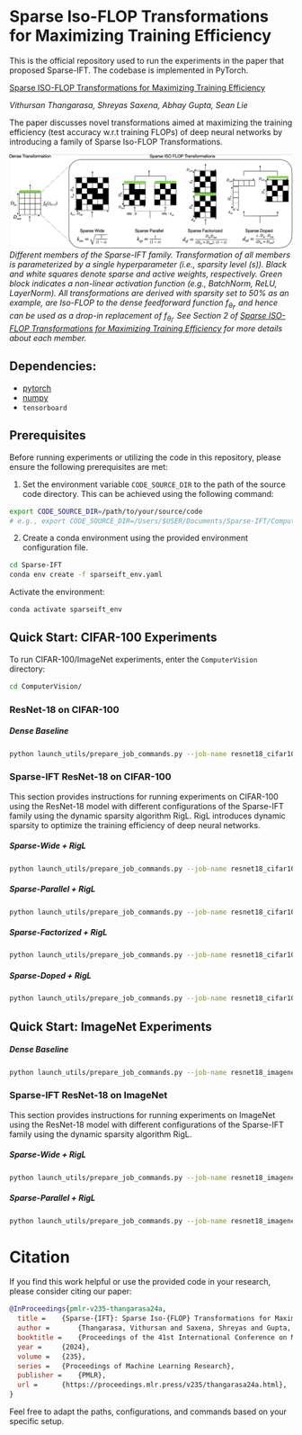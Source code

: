 # Sparse Iso-FLOP Transformations for Maximizing Training Efficiency

This is the official repository used to run the experiments in the paper that proposed Sparse-IFT. The codebase is implemented in PyTorch.

[Sparse ISO-FLOP Transformations for Maximizing Training Efficiency](https://openreview.net/pdf?id=iP4WcJ4EX0)

*Vithursan Thangarasa, Shreyas Saxena, Abhay Gupta, Sean Lie*

The paper discusses novel transformations aimed at maximizing the training efficiency (test accuracy w.r.t training FLOPs) of deep neural networks by introducing a family of Sparse Iso-FLOP Transformations.

![alt attribute goes here!](/assets/sparse_ift_family.png)
*Different members of the Sparse-IFT family. Transformation of all members is parameterized by a single hyperparameter (i.e., sparsity level ($s$)). Black and white squares denote sparse and active weights, respectively. Green block indicates a non-linear activation function (e.g., BatchNorm, ReLU, LayerNorm). All transformations are derived with sparsity set to 50% as an example, are Iso-FLOP to the dense feedforward function $f_{θ_l}$, and hence can be used as a drop-in replacement of $f_{θ_l}$. See Section 2 of [Sparse ISO-FLOP Transformations for Maximizing Training Efficiency](https://proceedings.mlr.press/v235/thangarasa24a.html) for more details about each member.*

## Dependencies:

- [pytorch](https://pytorch.org) 
- [numpy](https://numpy.org/install/)
-  `tensorboard`

## Prerequisites 
Before running experiments or utilizing the code in this repository, please ensure the following prerequisites are met:

1. Set the environment variable `CODE_SOURCE_DIR` to the path of the source code
directory. This can be achieved using the following command:
```bash
export CODE_SOURCE_DIR=/path/to/your/source/code
# e.g., export CODE_SOURCE_DIR=/Users/$USER/Documents/Sparse-IFT/ComputerVision
```

2. Create a conda environment using the provided
   environment configuration file.

```bash
cd Sparse-IFT
conda env create -f sparseift_env.yaml
```

Activate the environment:
```bash
conda activate sparseift_env
```

## Quick Start: CIFAR-100 Experiments

To run CIFAR-100/ImageNet experiments, enter the `ComputerVision` directory:
```bash
cd ComputerVision/
```

### ResNet-18 on CIFAR-100

##### Dense Baseline

```bash
python launch_utils/prepare_job_commands.py --job-name resnet18_cifar100_dense_baseline --base-dir /path/to/experiment/directory/ --base-cfg CIFAR/configs/resnet18/base.yaml --exp-cfg CIFAR/configs/resnet18/dense_baseline.yaml --run-cifar
```

### Sparse-IFT ResNet-18 on CIFAR-100

This section provides instructions for running experiments on CIFAR-100 using the ResNet-18 model with different configurations of the Sparse-IFT family using the dynamic sparsity algorithm RigL. RigL introduces dynamic sparsity to optimize the training efficiency of deep neural networks.

##### Sparse-Wide + RigL
```bash
python launch_utils/prepare_job_commands.py --job-name resnet18_cifar100_sparsewide --base-dir /path/to/experiment/directory/ --base-cfg CIFAR/configs/resnet18/base.yaml --exp-cfg CIFAR/configs/resnet18/sparseift/sparsewide_rigl.yaml --run-cifar
```

##### Sparse-Parallel + RigL
```bash
python launch_utils/prepare_job_commands.py --job-name resnet18_cifar100_sparseparallel --base-dir /path/to/experiment/directory/ --base-cfg CIFAR/configs/resnet18/base.yaml --exp-cfg CIFAR/configs/resnet18/sparseift/sparseparallel_rigl.yaml --run-cifar
```

##### Sparse-Factorized + RigL
```bash
python launch_utils/prepare_job_commands.py --job-name resnet18_cifar100_sparsedoped --base-dir /path/to/experiment/directory/ --base-cfg CIFAR/configs/resnet18/base.yaml --exp-cfg CIFAR/configs/resnet18/sparseift/sparsedoped_rigl.yaml --run-cifar
```

##### Sparse-Doped + RigL
```bash
python launch_utils/prepare_job_commands.py --job-name resnet18_cifar100_sparsefactorized --base-dir /path/to/experiment/directory/ --base-cfg CIFAR/configs/resnet18/base.yaml --exp-cfg CIFAR/configs/resnet18/sparseift/sparsefactorized_rigl.yaml --run-cifar
```

## Quick Start: ImageNet Experiments

##### Dense Baseline

```bash
python launch_utils/prepare_job_commands.py --job-name resnet18_imagenet_dense_baseline --base-dir /path/to/experiment/directory/ --base-cfg ImageNet/configs/resnet18/base.yaml --exp-cfg ImageNet/configs/resnet18/dense_baseline.yaml 
```

### Sparse-IFT ResNet-18 on ImageNet
This section provides instructions for running experiments on ImageNet using the ResNet-18 model with different configurations of the Sparse-IFT family using the dynamic sparsity algorithm RigL.

##### Sparse-Wide + RigL
```bash
python launch_utils/prepare_job_commands.py --job-name resnet18_imagenet_sparsewide --base-dir /path/to/experiment/directory/ --base-cfg ImageNet/configs/resnet18/base.yaml --exp-cfg ImageNet/configs/resnet18/sparseift/sparsewide_rigl.yaml 
```

##### Sparse-Parallel + RigL
```bash
python launch_utils/prepare_job_commands.py --job-name resnet18_imagenet_sparseparallel --base-dir /path/to/experiment/directory/ --base-cfg ImageNet/configs/resnet18/base.yaml --exp-cfg ImageNet/configs/resnet18/sparseift/sparseparallel_rigl.yaml 
```

# Citation
If you find this work helpful or use the provided code in your research, please
consider citing our paper:

```bibtex
@InProceedings{pmlr-v235-thangarasa24a,
  title = 	 {Sparse-{IFT}: Sparse Iso-{FLOP} Transformations for Maximizing Training Efficiency},
  author =       {Thangarasa, Vithursan and Saxena, Shreyas and Gupta, Abhay and Lie, Sean},
  booktitle = 	 {Proceedings of the 41st International Conference on Machine Learning},
  year = 	 {2024},
  volume = 	 {235},
  series = 	 {Proceedings of Machine Learning Research},
  publisher =    {PMLR},
  url = 	 {https://proceedings.mlr.press/v235/thangarasa24a.html},
}

```

Feel free to adapt the paths, configurations, and commands based on your specific setup.
